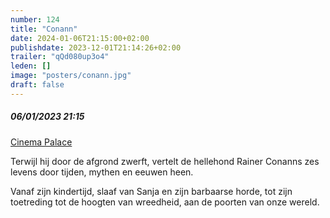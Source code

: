 ```yaml
---
number: 124
title: "Conann"
date: 2024-01-06T21:15:00+02:00
publishdate: 2023-12-01T21:14:26+02:00
trailer: "qQd080up3o4"
leden: []
image: "posters/conann.jpg"
draft: false
---
```


##### 06/01/2023 21:15

[Cinema Palace](https://cinema-palace.be/nl/film/conann)

Terwijl hij door de afgrond zwerft, vertelt de hellehond Rainer Conanns zes
levens door tijden, mythen en eeuwen heen.
<!--more-->
Vanaf zijn kindertijd, slaaf van Sanja en zijn barbaarse horde, tot zijn
toetreding tot de hoogten van wreedheid, aan de poorten van onze wereld.
